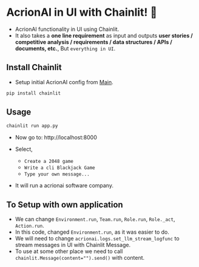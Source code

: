 # AcrionAI in UI with Chainlit! 🤖

- AcrionAI functionality in UI using Chainlit.
- It also takes a **one line requirement** as input and outputs **user stories / competitive analysis / requirements / data structures / APIs / documents, etc.**, But `everything in UI`.

## Install Chainlit

- Setup initial AcrionAI config from [Main](../../README.md).

```bash
pip install chainlit
```

## Usage

```bash
chainlit run app.py
```

- Now go to: http://localhost:8000

- Select,
  - `Create a 2048 game`
  - `Write a cli Blackjack Game`
  - `Type your own message...`

- It will run a acrionai software company.

## To Setup with own application

- We can change `Environment.run`, `Team.run`, `Role.run`, `Role._act`, `Action.run`.
- In this code, changed `Environment.run`, as it was easier to do.
- We will need to change `acrionai.logs.set_llm_stream_logfunc` to stream messages in UI with Chainlit Message.
- To use at some other place we need to call `chainlit.Message(content="").send()` with content.